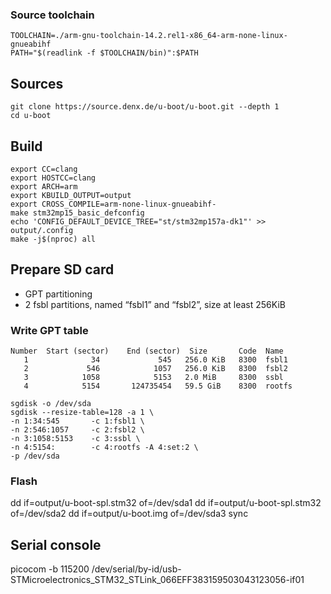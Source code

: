 ### Source toolchain
```
TOOLCHAIN=./arm-gnu-toolchain-14.2.rel1-x86_64-arm-none-linux-gnueabihf
PATH="$(readlink -f $TOOLCHAIN/bin)":$PATH
```

## Sources
```
git clone https://source.denx.de/u-boot/u-boot.git --depth 1
cd u-boot
```

## Build
```
export CC=clang
export HOSTCC=clang 
export ARCH=arm
export KBUILD_OUTPUT=output
export CROSS_COMPILE=arm-none-linux-gnueabihf-
make stm32mp15_basic_defconfig
echo 'CONFIG_DEFAULT_DEVICE_TREE="st/stm32mp157a-dk1"' >> output/.config
make -j$(nproc) all
```

## Prepare SD card
- GPT partitioning
- 2 fsbl partitions, named “fsbl1” and “fsbl2”, size at least 256KiB

### Write GPT table
```
Number  Start (sector)    End (sector)  Size       Code  Name
   1              34             545   256.0 KiB   8300  fsbl1
   2             546            1057   256.0 KiB   8300  fsbl2
   3            1058            5153   2.0 MiB     8300  ssbl
   4            5154       124735454   59.5 GiB    8300  rootfs
```

```
sgdisk -o /dev/sda
sgdisk --resize-table=128 -a 1 \
-n 1:34:545       -c 1:fsbl1 \
-n 2:546:1057     -c 2:fsbl2 \
-n 3:1058:5153    -c 3:ssbl \
-n 4:5154:        -c 4:rootfs -A 4:set:2 \
-p /dev/sda
```

### Flash
dd if=output/u-boot-spl.stm32 of=/dev/sda1
dd if=output/u-boot-spl.stm32 of=/dev/sda2
dd if=output/u-boot.img of=/dev/sda3
sync


## Serial console
picocom -b 115200 /dev/serial/by-id/usb-STMicroelectronics_STM32_STLink_066EFF383159503043123056-if01
